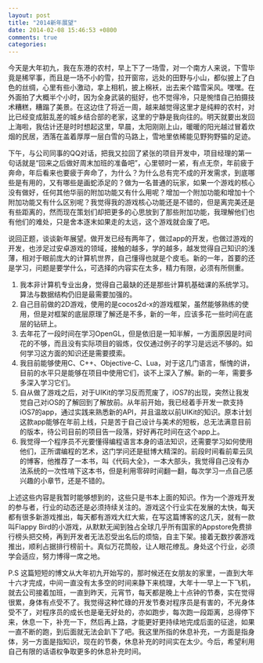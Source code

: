 ```yaml
---
layout: post
title: "2014新年展望"
date: 2014-02-08 15:46:53 +0800
comments: true
categories: 
---
```


今天是大年初九，我在东港的农村，早上下了一场雪，对一个南方人来说，下雪毕竟是稀罕事，而且是一场不小的雪，拉开窗帘，远处的田野与小山，都似披上了白色的丝绸，心里有些小激动，拿上相机，披上棉袄，出去来个踏雪采风。嘿嘿。在外面拍了大概半个小时，因为全身武装的挺好，也不觉得冷，只是惋惜自己拍摄技术糟糕，糟蹋了美景。在这边住了将近一周，越来越觉得这里才是纯粹的农村，对比已经变成脏乱差的城乡结合部的老家，这里的宁静是我向往的。明天就要出发回上海啦，我估计还是时时想起这里，早晨，太阳刚刚上山，暖暖的阳光越过冒着炊烟的民居，洒落在盖着厚厚一层白雪的马路上，雪地里依稀能见野狗野猫的足迹。

下午，与公司同事的QQ对话，把我又拉回了紧张的项目开发中，项目经理的第一句话就是“回来之后做好周末加班的准备吧”，心里顿时一紧，有点无奈，年前疲于奔命，年后看来也要疲于奔命了，为什么？为什么总有完不成的开发需求，到底哪些是有用的，又有哪些是画蛇添足的？做为一名普通的玩家，如果一个游戏的核心没有做好，任何其他华丽的附加功能又有什么用呢？增加一个附加功能和增加十个附加功能又有什么区别呢？我觉得我的游戏核心功能还是不错的，但是离完美还是有些距离的，然而现在策划们却把更多的心思放到了那些附加功能，我理解他们也有他们的难处，只是舍本逐末如果走的太远，这个游戏就会废了吧。

说回正题，谈谈新年展望。做开发已经有两年了，做过app的开发，也做过游戏的开发，也涉足过安卓游戏的领域，接触的越多，学的越多，越发觉得自己知识的浅薄，相对于眼前庞大的计算机世界，自己懂得也就是个皮毛。新的一年，首要的还是学习，问题是要学什么，可选择的内容实在太多，精力有限，必须有所侧重。

1. 我本非计算机专业出身，觉得自己最缺的还是那些计算机基础课的系统学习。算法与数据结构仍旧是最需要加强的。
2. 自己目前做的2D游戏，使用的是cocos2d-x的游戏框架，虽然能够熟练的使用，但是对框架的底层原理了解还是不多，新的一年，应该多花一些时间在底层的钻研上。
3. 去年花了一段时间在学习OpenGL，但是依旧是一知半解，一方面原因是时间花的不够，而且没有实际项目的锻炼，仅仅通过例子的学习是远远不够的。如何学习这方面的知识还是需要摸索。
4. 我目前能够使用C、C++、Objective-C、Lua，对于这几门语言，惭愧的讲，目前的水平只是能够在项目中使用它们，谈不上深入了解。新的一年，需要多多深入学习它们。
5. 自从做了游戏之后，对于UIKit的学习反而荒废了，iOS7的出现，突然让我发觉自己对iOS的了解回到了解放前。从年前开始，我已经着手开发一款支持iOS7的app，通过实践来熟悉新的API，并且温故以前UIKit的知识。原本计划这款app能够在年前上线，只是苦于自己设计与美术的短板，总无法满意目前的版本，待公司目前的项目告一段落，好好再花时间在这个app上。
6. 我觉得一个程序员不光要懂得编程语言本身的语法知识，还需要学习如何使用他们，正所谓编程的艺术，这门学问还是挺博大精深的。前段时间看前辈云凤的博客，他推荐了一本书，叫《代码大全》，一本大部头，我觉得自己没有办法系统的一次性啃下这本书，但是利用零碎时间翻一翻，每次学习一点自己感兴趣的小章节，还是不错的。

上述这些内容是我暂时能够想到的，这些只是书本上面的知识。作为一个游戏开发的参与者，行业的动态还是必须持续关注的。游戏这个行业实在发展的太快，每天都有很多新游戏推出，每天都有游戏大红大紫，在写这篇博客的这几天，就有一款叫Flappy Bird的小游戏，从默默无闻到独占全球几乎所有国家的Appstore免费排行榜头把交椅，再到开发者无法忍受出名后的烦恼，自主下架。接着无数抄袭游戏推出，顺利占据排行榜前十。真似万花筒般，让人眼花缭乱。身处这个行业，必须学会适应，努力博得一席之地。

P.S 这篇短短的博文从大年初九开始写的，那时候还在女朋友的家里，一直到大年十六才完成，中间一直没有太多空的时间来静下来梳理，大年十一早上一下飞机，就去公司接着加班，一直到昨天，元宵节，每天都是晚上十点钟的节奏，实在觉得很累，身体有点受不了。我觉得这种忙碌的开发节奏对程序员是有害的，不光身体受不了，对程序员的成长也是毫无好处的，亦如跑步，每次跑一段距离，总得停下来，休息一下，补充一下，然后再上路，才能更好更持续地完成后面的征途，如果一直不断的跑，到后面就无法会趴下了吧。我这里所指的休息补充，一方面是指身体，另一方面是指知识，现在的节奏，休息补充的时间实在太少。今后，希望利用自己有限的话语权争取更多的休息补充时间。





